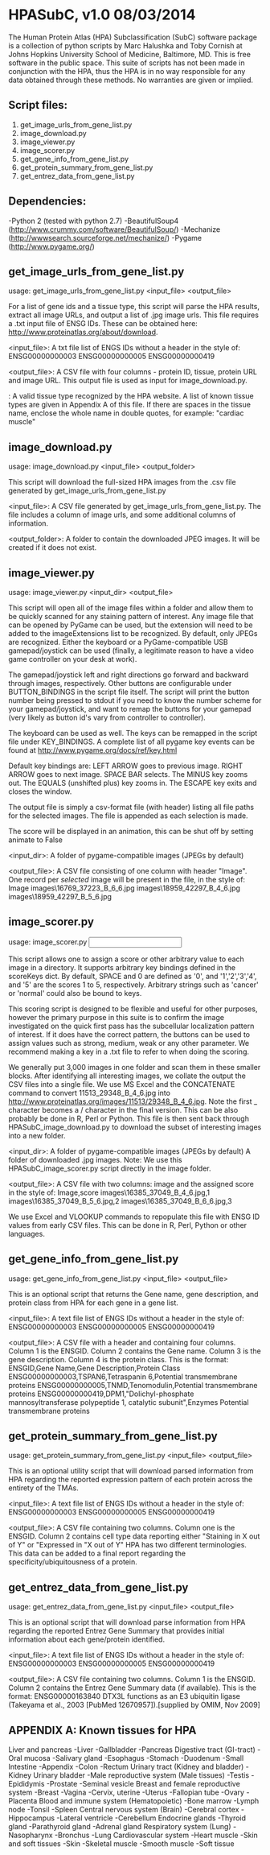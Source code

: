 HPASubC, v1.0 08/03/2014
==============
The Human Protein Atlas (HPA) Subclassification (SubC) software package is a collection of python scripts by Marc Halushka and Toby Cornish at Johns Hopkins University School of Medicine, Baltimore, MD. This is free software in the public space. This suite of scripts has not been made in conjunction with the HPA, thus the HPA is in no way responsible for any data obtained through these methods. No warranties are given or implied.


Script files:
--------------
1. get_image_urls_from_gene_list.py
2. image_download.py
3. image_viewer.py
4. image_scorer.py
5. get_gene_info_from_gene_list.py
6. get_protein_summary_from_gene_list.py
7. get_entrez_data_from_gene_list.py


Dependencies:
--------------
-Python 2 (tested with python 2.7)
-BeautifulSoup4 (http://www.crummy.com/software/BeautifulSoup/)
-Mechanize (http://wwwsearch.sourceforge.net/mechanize/)
-Pygame (http://www.pygame.org/)


get_image_urls_from_gene_list.py
--------------
usage: get_image_urls_from_gene_list.py <input_file> <output_file> <tissue>

For a list of gene ids and a tissue type, this script will parse the HPA results, extract all image URLs, and output a list of .jpg image urls.  This file requires a .txt input file of ENSG IDs. These can be obtained here: http://www.proteinatlas.org/about/download.

<input_file>: A txt file list of ENGS IDs without a header in the style of: 
ENSG00000000003
ENSG00000000005
ENSG00000000419

<output_file>: A CSV file with four columns - protein ID, tissue, protein URL and image URL.  This output file is used as input for image_download.py.

<tissue>: A valid tissue type recognized by the HPA website. A list of known tissue types are given in Appendix A of this file. If there are spaces in the tissue name, enclose the whole name in double quotes, for example:
"cardiac muscle"


image_download.py
--------------
usage: image_download.py <input_file> <output_folder>

This script will download the full-sized HPA images from the .csv file generated by get_image_urls_from_gene_list.py

<input_file>: A CSV file generated by get_image_urls_from_gene_list.py. The file includes a column of image urls, and some additional columns of information. 

<output_folder>: A folder to contain the downloaded JPEG images.  It will be created if it does not exist. 


image_viewer.py
--------------
usage: image_viewer.py <input_dir> <output_file>

This script will open all of the image files within a folder and allow them to be quickly scanned for any staining pattern of interest.  Any image file that can be opened by PyGame can be used, but the extension will need to be added to the imageExtensions list to be recognized. By default, only JPEGs are recognized. Either the keyboard or a PyGame-compatible USB gamepad/joystick can be used (finally, a legitimate reason to have a video game controller on your desk at work).  

The gamepad/joystick left and right directions go forward and backward through images, respectively. Other buttons are configurable under BUTTON_BINDINGS in the script file itself.  The script will print the button number being pressed to stdout if you need to know the number scheme for your gamepad/joystick, and want to remap the buttons for your gamepad (very likely as button id's vary from controller to controller).

The keyboard can be used as well. The keys can be remapped in the script file under KEY_BINDINGS. A complete list of all pygame key events can be found at http://www.pygame.org/docs/ref/key.html 

Default key bindings are: LEFT ARROW goes to previous image. RIGHT ARROW goes to next image. SPACE BAR selects. The MINUS key zooms out.  The EQUALS (unshifted plus) key zooms in. The ESCAPE key exits and closes the window.

The output file is simply a csv-format file (with header) listing all file paths for the selected images. The file is appended as each selection is made.
 
The score will be displayed in an animation, this can be shut off by setting animate to False

<input_dir>: A folder of pygame-compatible images (JPEGs by default)

<output_file>: A CSV file consisting of one column with header "Image". One record per *selected* image will be present in the file, in the style of:
Image
images\16769_37223_B_6_6.jpg
images\18959_42297_B_4_6.jpg
images\18959_42297_B_5_6.jpg


image_scorer.py
--------------
usage: image_scorer.py <input dir> <output file>

This script allows one to assign a score or other arbitrary value to each image in a directory.  It supports arbitrary key bindings defined in the scoreKeys dict.  By default, SPACE and 0 are defined as '0', and '1','2','3','4', and '5' are the scores 1 to 5, respectively. Arbitrary strings such as 'cancer' or 'normal' could also be bound to keys. 

This scoring script is designed to be flexible and useful for other purposes, however the primary purpose in this suite is to confirm the image investigated on the quick first pass has the subcellular localization pattern of interest.  If it does have the correct pattern, the buttons can be used to assign values such as strong, medium, weak or any other parameter.  We recommend making a key in a .txt file to refer to when doing the scoring.

We generally put 3,000 images in one folder and scan them in these smaller blocks.  After identifying all interesting images, we collate the output the CSV files into a single file.  We use MS Excel and the CONCATENATE command to convert 11513_29348_B_4_6.jpg into http://www.proteinatlas.org/images/11513/29348_B_4_6.jpg.  Note the first _ character becomes a / character in the final version. This can be also probably be done in R, Perl or Python.  This file is then sent back through HPASubC_image_download.py to download the subset of interesting images into a new folder.

<input_dir>: A folder of pygame-compatible images (JPEGs by default) A folder of downloaded .jpg images. Note: We use this HPASubC_image_scorer.py script directly in the image folder.

<output_file>: A CSV file with two columns: image and the assigned score in the style of:
Image,score
images\16385_37049_B_4_6.jpg,1
images\16385_37049_B_5_6.jpg,2
images\16385_37049_B_6_6.jpg,3

We use Excel and VLOOKUP commands to repopulate this file with ENSG ID values from early CSV files.  This can be done in R, Perl, Python or other languages.


get_gene_info_from_gene_list.py
--------------
usage: get_gene_info_from_gene_list.py <input_file> <output_file>

This is an optional script that returns the Gene name, gene description, and protein class from HPA for each gene in a gene list.

<input_file>: A text file list of ENGS IDs without a header in the style of: 
ENSG00000000003
ENSG00000000005
ENSG00000000419

<output_file>: A CSV file with a header and containing four columns.  Column 1 is the ENSGID.  Column 2 contains the Gene name. Column 3 is the gene description. Column 4 is the protein class. This is the format: 
ENSGID,Gene Name,Gene Description,Protein Class
ENSG00000000003,TSPAN6,Tetraspanin 6,Potential transmembrane proteins
ENSG00000000005,TNMD,Tenomodulin,Potential transmembrane proteins
ENSG00000000419,DPM1,"Dolichyl-phosphate mannosyltransferase polypeptide 1, catalytic subunit",Enzymes Potential transmembrane proteins


get_protein_summary_from_gene_list.py
--------------
usage: get_protein_summary_from_gene_list.py <input_file> <output_file>

This is an optional utility script that will download parsed information from HPA regarding the reported expression pattern of each protein across the entirety of the TMAs.

<input_file>: A text file list of ENGS IDs without a header in the style of: 
ENSG00000000003
ENSG00000000005
ENSG00000000419

<output_file>:  A CSV file containing two columns.  Column one is the ENSGID.  Column 2 contains cell type data reporting either "Staining in X out of Y" or "Expressed in "X out of Y"  HPA has two different terminologies. This data can be added to a final report regarding the specificity/ubiquitousness of a protein. 


get_entrez_data_from_gene_list.py
--------------
usage: get_entrez_data_from_gene_list.py <input_file> <output_file> 
 
This is an optional script that will download parse information from HPA regarding the reported Entrez Gene Summary that provides initial information about each gene/protein identified.

<input_file>:  A text file list of ENGS IDs without a header in the style of: 
ENSG00000000003
ENSG00000000005
ENSG00000000419

<output_file>: A CSV file containing two columns.  Column 1 is the ENSGID.  Column 2 contains the Entrez Gene Summary data (if available).  This is the format:
ENSG00000163840	DTX3L functions as an E3 ubiquitin ligase (Takeyama et al., 2003 [PubMed 12670957]).[supplied by OMIM, Nov 2009]


APPENDIX A: Known tissues for HPA
--------------
Liver and pancreas
-Liver
-Gallbladder
-Pancreas
Digestive tract (GI-tract)
-Oral mucosa
-Salivary gland
-Esophagus
-Stomach
-Duodenum
-Small Intestine
-Appendix
-Colon
-Rectum
Urinary tract (Kidney and bladder)
-Kidney
Urinary bladder
-Male reproductive system (Male tissues)
-Testis
-Epididymis
-Prostate
-Seminal vesicle
Breast and female reproductive system
-Breast
-Vagina
-Cervix, uterine
-Uterus
-Fallopian tube
-Ovary
-Placenta
Blood and immune system (Hematopoietic)
-Bone marrow
-Lymph node
-Tonsil
-Spleen
Central nervous system (Brain)
-Cerebral cortex
-Hippocampus
-Lateral ventricle
-Cerebellum
Endocrine glands
-Thyroid gland
-Parathyroid gland
-Adrenal gland
Respiratory system (Lung)
-Nasopharynx
-Bronchus
-Lung
Cardiovascular system
-Heart muscle
-Skin and soft tissues
-Skin
-Skeletal muscle
-Smooth muscle
-Soft tissue